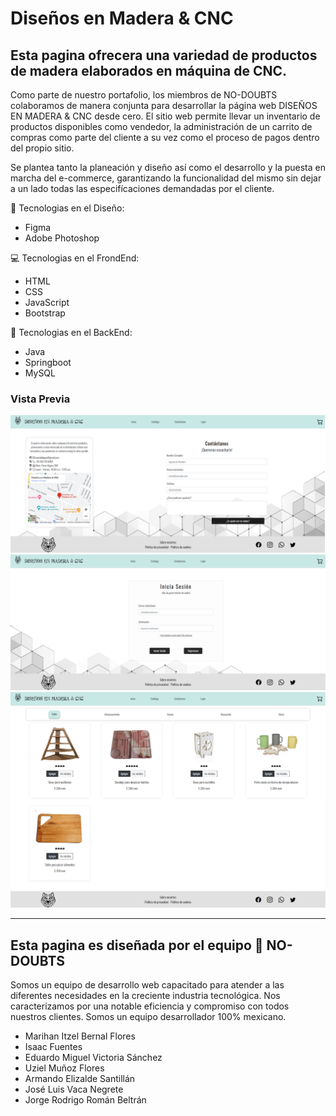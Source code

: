 # Diseños en Madera & CNC
## Esta pagina ofrecera una variedad de productos de madera elaborados en máquina de CNC.
Como parte de nuestro portafolio, los miembros de NO-DOUBTS colaboramos de manera conjunta para desarrollar la página web DISEÑOS EN MADERA & CNC desde cero. El sitio web permite llevar un inventario de productos disponibles como vendedor, la administración de un carrito de compras como parte del cliente a su vez como el proceso de pagos dentro del propio sitio.

Se plantea tanto la planeación y diseño así como el desarrollo y la puesta en marcha del e-commerce, garantizando la funcionalidad del mismo sin dejar a un lado todas las especifícaciones demandadas por el cliente.

:art: Tecnologias en el Diseño:
 - Figma
 - Adobe Photoshop

:computer: Tecnologias en el FrondEnd:
 - HTML
 - CSS
 - JavaScript
 - Bootstrap

:file_folder: Tecnologias en el BackEnd:
- Java
- Springboot
- MySQL

### Vista Previa
<img src="https://github.com/alienxtrix/ecommerce-dm-cnc/blob/roman/img/Muestra/Contactanos.png?raw=true"/>
<img src="https://github.com/alienxtrix/ecommerce-dm-cnc/blob/roman/img/Muestra/Login.png?raw=true"/>
<img src="https://github.com/alienxtrix/ecommerce-dm-cnc/blob/roman/img/Muestra/Catalogo.png?raw=true"/>

_____
## Esta pagina es diseñada por el equipo :office: NO-DOUBTS
Somos un equipo de desarrollo web capacitado para atender a las diferentes necesidades en la creciente industria tecnológica. Nos caracterizamos por una notable eficiencia y compromiso con todos nuestros clientes. Somos un equipo desarrollador 100% mexicano.

- Marihan Itzel Bernal Flores
- Isaac Fuentes
- Eduardo Miguel Victoria Sánchez
- Uziel Muñoz Flores
- Armando Elizalde Santillán
- José Luis Vaca Negrete
- Jorge Rodrigo Román Beltrán
